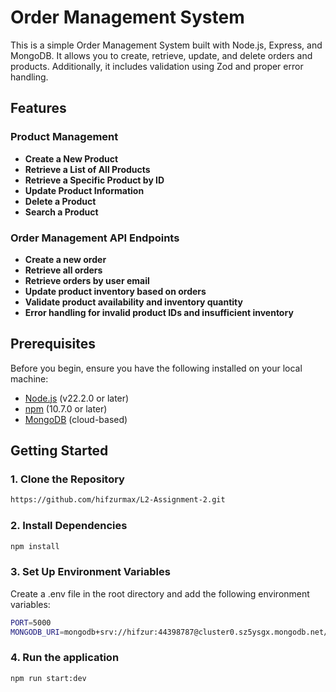 # Order Management System

This is a simple Order Management System built with Node.js, Express, and MongoDB. It allows you to create, retrieve, update, and delete orders and products. Additionally, it includes validation using Zod and proper error handling.

## Features

### Product Management

- **Create a New Product**
- **Retrieve a List of All Products**
- **Retrieve a Specific Product by ID**
- **Update Product Information**
- **Delete a Product**
- **Search a Product**

### Order Management API Endpoints

- **Create a new order**
- **Retrieve all orders**
- **Retrieve orders by user email**
- **Update product inventory based on orders**
- **Validate product availability and inventory quantity**
- **Error handling for invalid product IDs and insufficient inventory**

## Prerequisites

Before you begin, ensure you have the following installed on your local machine:

- [Node.js](https://nodejs.org/) (v22.2.0 or later)
- [npm](https://www.npmjs.com/) (10.7.0 or later)
- [MongoDB](https://www.mongodb.com/) (cloud-based)

## Getting Started

### 1. Clone the Repository

```bash
https://github.com/hifzurmax/L2-Assignment-2.git
```

### 2. Install Dependencies

```bash
npm install
```

### 3. Set Up Environment Variables

Create a .env file in the root directory and add the following environment variables:

```bash
PORT=5000
MONGODB_URI=mongodb+srv://hifzur:44398787@cluster0.sz5ysgx.mongodb.net/assignment-2?retryWrites=true&w=majority&appName=Cluster0
```

### 4. Run the application

```bash
npm run start:dev
```
